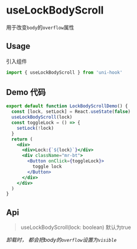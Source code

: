 # useLockBodyScroll

用于改变`body`的`overflow`属性

## Usage

引入组件

```jsx
import { useLockBodyScroll } from 'uni-hook'
```

## Demo 代码

```jsx
export default function LockBodyScrollDemo() {
  const [lock, setLock] = React.useState(false)
  useLockBodyScroll(lock)
  const toggleLock = () => {
    setLock(!lock)
  }
  return (
    <div>
      <div>Lock:{`${lock}`}</div>
      <div className="mr-bt">
        <Button onClick={toggleLock}>
          toggle lock
        </Button>
      </div>
    </div>
  )
}
```

## Api

> useLockBodyScroll(lock: boolean) 默认为true

*卸载时， 都会把body的`overflow`设置为`visible`*